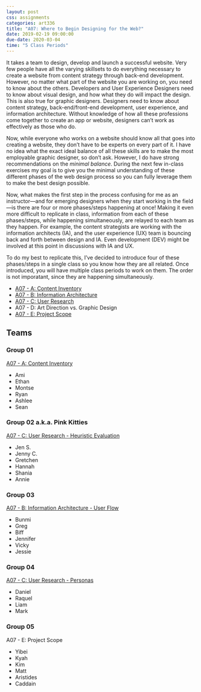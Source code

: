 ```yaml
---
layout: post
css: assignments
categories: art336
title: "A07: Where to Begin Designing for the Web?"
date: 2019-02-19 09:00:00
due-date: 2020-03-04
time: "5 Class Periods" 
---
```


It takes a team to design, develop and launch a successful website. Very few people have all the varying skillsets to do everything necessary to create a website from content strategy through back-end development. However, no matter what part of the website you are working on, you need to know about the others. Developers and User Experience Designers need to know about visual design, and how what they do will impact the design. This is also true for graphic designers. Designers need to know about content strategy, back-end/front-end development, user experience, and information architecture. Without knowledge of how all these professions come together to create an app or website, designers can&rsquo;t work as effectively as those who do.

Now, while everyone who works on a website should know all that goes into creating a website, they don&rsquo;t have to be experts on every part of it. I have no idea what the exact ideal balance of all these skills are to make the most employable graphic designer, so don&rsquo;t ask. However, I do have strong recommendations on the _minimal balance_. During the next few in-class exercises my goal is to give you the minimal understanding of these different phases of the web design process so you can fully leverage them to make the best design possible.

Now, what makes the first step in the process confusing for me as an instructor&mdash;and for emerging designers when they start working in the field&mdash;is there are four or more phases/steps happening at once! Making it even more difficult to replicate in class, information from each of these phases/steps, while happening simultaneously, are relayed to each team as they happen. For example, the content strategists are working with the information architects (IA), and the user experience (UX) team is bouncing back and forth between design and IA. Even development (DEV) might be involved at this point in discussions with IA and UX.

To do my best to replicate this, I&rsquo;ve decided to introduce four of these phases/steps in a single class so you know how they are all related. Once introduced, you will have multiple class periods to work on them. The order is not imporatant, since they are happening simultaneously.

- [A07 - A: Content Inventory](a07a-content-inventory.html)
- [A07 - B: Information Architecture](a07b-information-architecture.html)
- [A07 - C: User Research](a07c-user-research.html)
- A07 - D: Art Direction vs. Graphic Design
- [A07 - E: Project Scope](https://garyrozanc.com/students/art336/a07e-project-scope.html)

## Teams
### Group 01
[A07 - A: Content Inventory](a07a-content-inventory.html)
- Ami
- Ethan
- Montse
- Ryan
- Ashlee
- Sean

### Group 02 a.k.a. Pink Kitties
[A07 - C: User Research - Heuristic Evaluation](a07c-user-research.html)
- Jen S.
- Jenny C.
- Gretchen
- Hannah
- Shania
- Annie

### Group 03
[A07 - B: Information Architecture - User Flow](a07b-information-architecture.html)
- Bunmi
- Greg
- Biff
- Jennifer
- Vicky
- Jessie

### Group 04
[A07 - C: User Research - Personas](a07c-user-research.html)
- Daniel
- Raquel
- Liam
- Mark

### Group 05
A07 - E: Project Scope
- Yibei
- Kyah
- Kim
- Matt
- Aristides
- Caddain

<!--
- [A07 - A: Content Inventory](a07a-content-inventory.html)
- [A07 - B: Information Architecture](a07b-information-architecture.html)
- [A07 - C: User Research](a07c-user-research.html)
- [A07 - D: Art Direction vs. Graphic Design](a07d-art-direction-vs-graphic-design.html)
-->